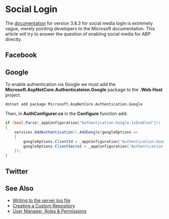 # Social Login

The [documentation](https://aspnetboilerplate.com/Pages/Documents/Zero/User-Management#social-logins) for version 3.8.3 for social media login is extremely vague, merely pointing developers to the Microsoft documentation. This article will try to answer the question of enabling social media for ABP directly.

## Facebook

## Google
To enable authentication via Google we must add the **Microsoft.AspNetCore.Authenticateion.Google** package to the **.Web.Host** project. 

```dotnet add package Microsoft.AspNetCore.Authentication.Google```

Then, in **AuthConfigurer.cs** in the **Configure** function add:

```csharp
if (bool.Parse(_appConfiguration["Authentication:Google:IsEnabled"]))
{
    services.AddAuthentication().AddGoogle(googleOptions =>
    {
        googleOptions.ClientId = _appConfiguration["Authentication:Google:ClientId"];
        googleOptions.ClientSecret = _appConfiguration["Authentication:Google:ClientSecret"];
    });
}
```

## Twitter

## See Also
* [Writing to the server log file](serverlog.md)
* [Creating a Custom Repository](customrepos.md)
* [User Manager, Roles & Permissions](docs/usermanager.md)

